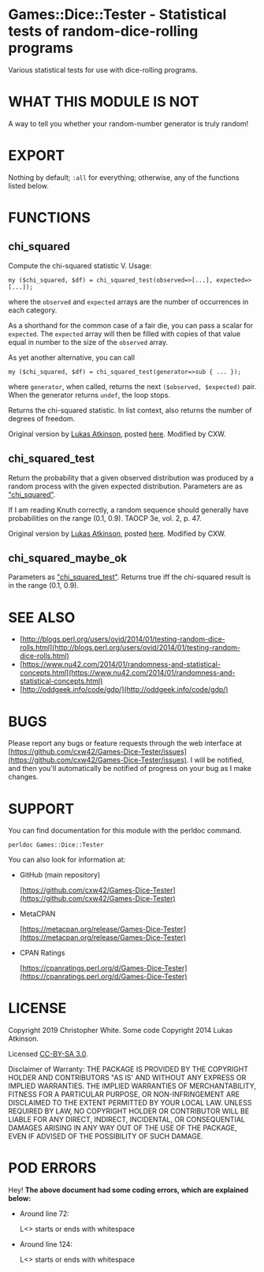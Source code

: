 # Games::Dice::Tester - Statistical tests of random-dice-rolling programs



Various statistical tests for use with dice-rolling programs.

# WHAT THIS MODULE IS NOT

A way to tell you whether your random-number generator is truly random!

# EXPORT

Nothing by default; `:all` for everything; otherwise, any of the functions
listed below.

# FUNCTIONS

## chi\_squared

Compute the chi-squared statistic V.  Usage:

    my ($chi_squared, $df) = chi_squared_test(observed=>[...], expected=>[...]);

where the `observed` and `expected` arrays are the number of occurrences
in each category.

As a shorthand for the common case of a fair die, you can pass a scalar for
`expected`.  The `expected` array will then be filled with copies of that
value equal in number to the size of the `observed` array.

As yet another alternative, you can call

    my ($chi_squared, $df) = chi_squared_test(generator=>sub { ... });

where `generator`, when called, returns the next `($observed, $expected)`
pair.  When the generator returns `undef`, the loop stops.

Returns the chi-squared statistic.  In list context, also returns
the number of degrees of freedom.

Original version by [ Lukas
Atkinson](https://stackoverflow.com/users/1521179/amon), posted
[here](https://stackoverflow.com/a/21205042/2877364).  Modified by CXW.

## chi\_squared\_test

Return the probability that a given observed distribution was produced by a
random process with the given expected distribution.  Parameters are as
["chi\_squared"](#chi_squared).

If I am reading Knuth correctly, a random sequence should generally have
probabilities on the range (0.1, 0.9).  TAOCP 3e, vol. 2, p. 47.

Original version by [ Lukas
Atkinson](https://stackoverflow.com/users/1521179/amon), posted
[here](https://stackoverflow.com/a/21205042/2877364).  Modified by CXW.

## chi\_squared\_maybe\_ok

Parameters as ["chi\_squared\_test"](#chi_squared_test).  Returns true iff the chi-squared result
is in the range (0.1, 0.9).

# SEE ALSO

- [http://blogs.perl.org/users/ovid/2014/01/testing-random-dice-rolls.html](http://blogs.perl.org/users/ovid/2014/01/testing-random-dice-rolls.html)
- [https://www.nu42.com/2014/01/randomness-and-statistical-concepts.html](https://www.nu42.com/2014/01/randomness-and-statistical-concepts.html)
- [http://oddgeek.info/code/gdp/](http://oddgeek.info/code/gdp/)

# BUGS

Please report any bugs or feature requests through the web interface at
[https://github.com/cxw42/Games-Dice-Tester/issues](https://github.com/cxw42/Games-Dice-Tester/issues).  I will be notified, and
then you'll automatically be notified of progress on your bug as I make
changes.

# SUPPORT

You can find documentation for this module with the perldoc command.

    perldoc Games::Dice::Tester

You can also look for information at:

- GitHub (main repository)

    [https://github.com/cxw42/Games-Dice-Tester](https://github.com/cxw42/Games-Dice-Tester)

- MetaCPAN

    [https://metacpan.org/release/Games-Dice-Tester](https://metacpan.org/release/Games-Dice-Tester)

- CPAN Ratings

    [https://cpanratings.perl.org/d/Games-Dice-Tester](https://cpanratings.perl.org/d/Games-Dice-Tester)

# LICENSE

Copyright 2019 Christopher White.
Some code Copyright 2014 Lukas Atkinson.

Licensed [CC-BY-SA 3.0](https://creativecommons.org/licenses/by-sa/3.0/).

Disclaimer of Warranty: THE PACKAGE IS PROVIDED BY THE COPYRIGHT HOLDER
AND CONTRIBUTORS "AS IS' AND WITHOUT ANY EXPRESS OR IMPLIED WARRANTIES.
THE IMPLIED WARRANTIES OF MERCHANTABILITY, FITNESS FOR A PARTICULAR
PURPOSE, OR NON-INFRINGEMENT ARE DISCLAIMED TO THE EXTENT PERMITTED BY
YOUR LOCAL LAW. UNLESS REQUIRED BY LAW, NO COPYRIGHT HOLDER OR
CONTRIBUTOR WILL BE LIABLE FOR ANY DIRECT, INDIRECT, INCIDENTAL, OR
CONSEQUENTIAL DAMAGES ARISING IN ANY WAY OUT OF THE USE OF THE PACKAGE,
EVEN IF ADVISED OF THE POSSIBILITY OF SUCH DAMAGE.

# POD ERRORS

Hey! **The above document had some coding errors, which are explained below:**

- Around line 72:

    L<> starts or ends with whitespace

- Around line 124:

    L<> starts or ends with whitespace
